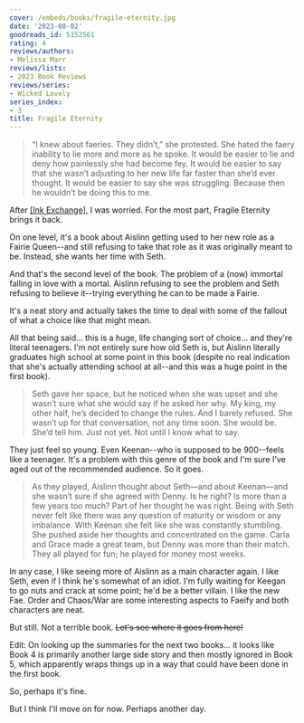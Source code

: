 ```yaml
---
cover: /embeds/books/fragile-eternity.jpg
date: '2023-08-02'
goodreads_id: 5152561
rating: 4
reviews/authors:
- Melissa Marr
reviews/lists:
- 2023 Book Reviews
reviews/series:
- Wicked Lovely
series_index:
- 3
title: Fragile Eternity
---
```

> “I knew about faeries. They didn’t,” she protested. She hated the faery inability to lie more and more as he spoke. It would be easier to lie and deny how painlessly she had become fey. It would be easier to say that she wasn’t adjusting to her new life far faster than she’d ever thought. It would be easier to say she was struggling. Because then he wouldn’t be doing this to me.

After [[Ink Exchange]](), I was worried. For the most part, Fragile Eternity brings it back. 

<!--more-->

On one level, it's a book about Aislinn getting used to her new role as a Fairie Queen--and still refusing to take that role as it was originally meant to be. Instead, she wants her time with Seth.

And that's the second level of the book. The problem of a (now) immortal falling in love with a mortal. Aislinn refusing to see the problem and Seth refusing to believe it--trying everything he can to be made a Fairie. 

It's a neat story and actually takes the time to deal with some of the fallout of what a choice like that might mean. 

All that being said... this is a huge, life changing sort of choice... and they're literal teenagers. I'm not entirely sure how old Seth is, but Aislinn literally graduates high school at some point in this book (despite no real indication that she's actually attending school at all--and this was a huge point in the first book). 

> Seth gave her space, but he noticed when she was upset and she wasn’t sure what she would say if he asked her why. My king, my other half, he’s decided to change the rules. And I barely refused. She wasn’t up for that conversation, not any time soon. She would be. She’d tell him. Just not yet. Not until I know what to say.

They just feel so young. Even Keenan--who is supposed to be 900--feels like a teenager. It's a problem with this genre of the book and I'm sure I've aged out of the recommended audience. So it goes. 

> As they played, Aislinn thought about Seth—and about Keenan—and she wasn’t sure if she agreed with Denny. Is he right? Is more than a few years too much? Part of her thought he was right. Being with Seth never felt like there was any question of maturity or wisdom or any imbalance. With Keenan she felt like she was constantly stumbling. She pushed aside her thoughts and concentrated on the game. Carla and Grace made a great team, but Denny was more than their match. They all played for fun; he played for money most weeks.

In any case, I like seeing more of Aislinn as a main character again. I like Seth, even if I think he's somewhat of an idiot. I'm fully waiting for Keegan to go nuts and crack at some point; he'd be a better villain. I like the new Fae. Order and Chaos/War are some interesting aspects to Faeify and both characters are neat. 

But still. Not a terrible book. ~~Let's see where it goes from here!~~

Edit: On looking up the summaries for the next two books... it looks like Book 4 is primarily another large side story and then mostly ignored in Book 5, which apparently wraps things up in a way that could have been done in the first book. 

So, perhaps it's fine. 

But I think I'll move on for now. Perhaps another day. 
